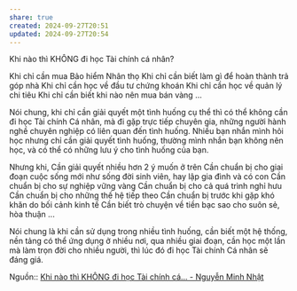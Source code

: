 ```yaml
---
share: true
created: 2024-09-27T20:51
updated: 2024-09-27T20:54
---
```

Khi nào thì KHÔNG đi học Tài chính cá nhân?

Khi chỉ cần mua Bảo hiểm Nhân thọ
Khi chỉ cần biết làm gì để hoàn thành trả góp nhà
Khi chỉ cần học về đầu tư chứng khoán
Khi chỉ cần học về quản lý chi tiêu
Khi chỉ cần biết khi nào nên mua bán vàng
...

Nói chung, khi chỉ cần giải quyết một tình huống cụ thể thì có thể không cần đi học Tài chính Cá nhân, mà đi gặp trực tiếp chuyên gia, những người hành nghề chuyên nghiệp có liên quan đến tình huống. Nhiều bạn nhắn mình hỏi học nhưng chỉ cần giải quyết tình huống, thường mình nhắn bạn không nên học, và có thể có những lưu ý cho tình huống của bạn.

Nhưng khi,
Cần giải quyết nhiều hơn 2 ý muốn ở trên
Cần chuẩn bị cho giai đoạn cuộc sống mới như sống đời sinh viên, hay lập gia đình và có con
Cần chuẩn bị cho sự nghiệp vững vàng
Cần chuẩn bị cho cả quá trình nghỉ hưu
Cần chuẩn bị cho những thế hệ tiếp theo
Cần chuẩn bị trước khi gặp khó khăn do bối cảnh kinh tế
Cần biết trò chuyện về tiền bạc sao cho suôn sẻ, hòa thuận
...

Nói chung là khi cần sử dụng trong nhiều tình huống, cần biết một hệ thống, nền tảng có thể ứng dụng ở nhiều nơi, qua nhiều giai đoạn, cần học một lần mà làm trọn đời cho nhiều người, thì lúc đó đi học Tài chính Cá nhân sẽ đáng giá.

Nguồn:: [Khi nào thì KHÔNG đi học Tài chính cá... - Nguyễn Minh Nhật](https://www.facebook.com/nmtahn/posts/pfbid034SrBP1vAS5RaXFgVazbFaCwmdGuufHsABBK2T5erJwXDYPzk9XEdBzjvBgmY9jYwl)
